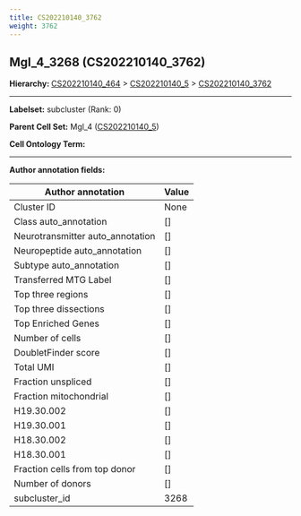 ```yaml
---
title: CS202210140_3762
weight: 3762
---
```

## Mgl_4_3268 (CS202210140_3762)
<b>Hierarchy: </b>
[CS202210140_464](cell_sets/CS202210140_464.md) >
[CS202210140_5](cell_sets/CS202210140_5.md) >
[CS202210140_3762](cell_sets/CS202210140_3762.md)

---


**Labelset:** subcluster (Rank: 0)

**Parent Cell Set:** Mgl_4 ([CS202210140_5](cell_sets/CS202210140_5.md))



**Cell Ontology Term:** 

[MARKER GENES.]: #


---

[TRANSFERRED ANNOTATIONS.]: #


[AUTHOR ANNOTATION FIELDS.]: #


**Author annotation fields:**

| Author annotation | Value |
|-------------------|-------|
|Cluster ID|None|
|Class auto_annotation|[]|
|Neurotransmitter auto_annotation|[]|
|Neuropeptide auto_annotation|[]|
|Subtype auto_annotation|[]|
|Transferred MTG Label|[]|
|Top three regions|[]|
|Top three dissections|[]|
|Top Enriched Genes|[]|
|Number of cells|[]|
|DoubletFinder score|[]|
|Total UMI|[]|
|Fraction unspliced|[]|
|Fraction mitochondrial|[]|
|H19.30.002|[]|
|H19.30.001|[]|
|H18.30.002|[]|
|H18.30.001|[]|
|Fraction cells from top donor|[]|
|Number of donors|[]|
|subcluster_id|3268|

